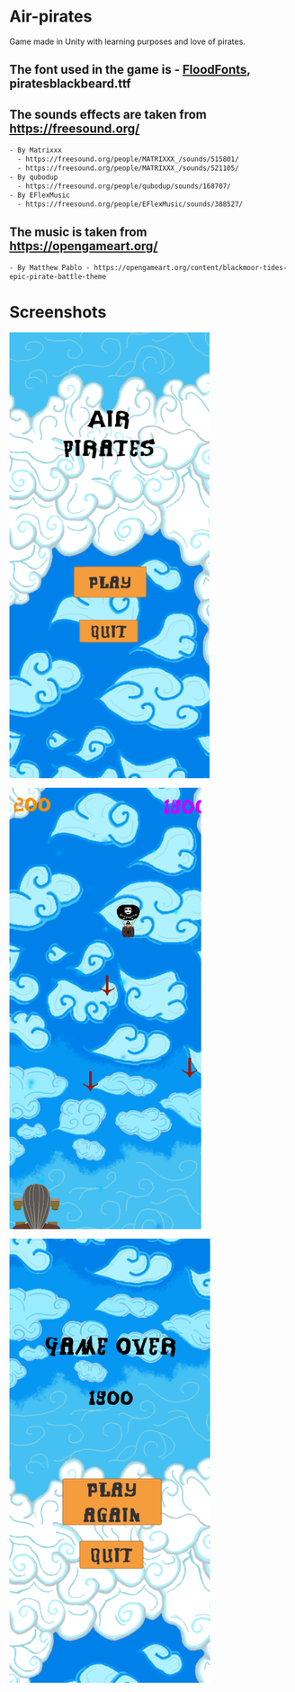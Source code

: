 # Air-pirates
Game made in Unity with learning purposes and love of pirates.

## The font used in the game is - [FloodFonts](https://www.dafont.com/pirates-ff.font?text=Air+pirates), piratesblackbeard.ttf

## The sounds effects are taken from https://freesound.org/
    - By Matrixxx
      - https://freesound.org/people/MATRIXXX_/sounds/515801/
      - https://freesound.org/people/MATRIXXX_/sounds/521105/
    - By qubodup
      - https://freesound.org/people/qubodup/sounds/168707/
    - By EFlexMusic
      - https://freesound.org/people/EFlexMusic/sounds/388527/

## The music is taken from https://opengameart.org/
    - By Matthew Pablo - https://opengameart.org/content/blackmoor-tides-epic-pirate-battle-theme

# Screenshots
![Menu screenshot](screenshots/menu.png)

![Gameplay screenshot](screenshots/game.png)

![Game over screenshot](screenshots/gameover.png)
